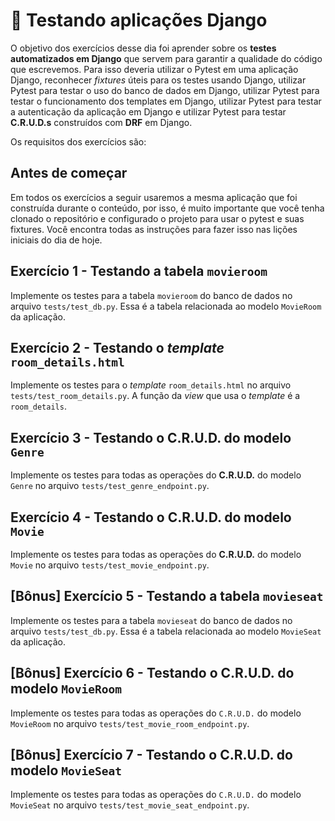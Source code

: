 # :pencil: Testando aplicações Django

O objetivo dos exercícios desse dia foi aprender sobre os **testes automatizados em Django** que servem para garantir a qualidade do código que escrevemos. Para isso deveria utilizar o Pytest em uma aplicação Django, reconhecer _fixtures_ úteis para os testes usando Django, utilizar Pytest para testar o uso do banco de dados em Django, utilizar Pytest para testar o funcionamento dos templates em Django, utilizar Pytest para testar a autenticação da aplicação em Django e utilizar Pytest para testar **C.R.U.D.s** construídos com **DRF** em Django.

Os requisitos dos exercícios são:

## Antes de começar

Em todos os exercícios a seguir usaremos a mesma aplicação que foi construída durante o conteúdo, por isso, é muito importante que você tenha clonado o repositório e configurado o projeto para usar o pytest e suas fixtures. Você encontra todas as instruções para fazer isso nas lições iniciais do dia de hoje.

## Exercício 1 - Testando a tabela `movieroom`

Implemente os testes para a tabela `movieroom` do banco de dados no arquivo `tests/test_db.py`. Essa é a tabela relacionada ao modelo `MovieRoom` da aplicação.

## Exercício 2 - Testando o _template_ `room_details.html`

Implemente os testes para o _template_ `room_details.html` no arquivo `tests/test_room_details.py`. A função da _view_ que usa o _template_ é a `room_details`.

## Exercício 3 - Testando o C.R.U.D. do modelo `Genre`

Implemente os testes para todas as operações do **C.R.U.D.** do modelo `Genre` no arquivo `tests/test_genre_endpoint.py`.

## Exercício 4 - Testando o C.R.U.D. do modelo `Movie`

Implemente os testes para todas as operações do **C.R.U.D.** do modelo `Movie` no arquivo `tests/test_movie_endpoint.py`.

## [Bônus] Exercício 5 - Testando a tabela `movieseat`

Implemente os testes para a tabela `movieseat` do banco de dados no arquivo `tests/test_db.py`. Essa é a tabela relacionada ao modelo `MovieSeat` da aplicação.

## [Bônus] Exercício 6 - Testando o C.R.U.D. do modelo `MovieRoom`

Implemente os testes para todas as operações do `C.R.U.D.` do modelo `MovieRoom` no arquivo `tests/test_movie_room_endpoint.py`.

## [Bônus] Exercício 7 - Testando o C.R.U.D. do modelo `MovieSeat`

Implemente os testes para todas as operações do `C.R.U.D.` do modelo `MovieSeat` no arquivo `tests/test_movie_seat_endpoint.py`.
